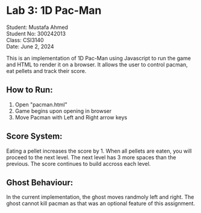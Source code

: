 # Lab 3: 1D Pac-Man

Student: Mustafa Ahmed\
Student No: 300242013\
Class: CSI3140\
Date: June 2, 2024

This is an implementation of 1D Pac-Man using Javascript to run the game and HTML to render it on a browser. It allows the user to control pacman, eat pellets and track their score.

## How to Run:

1. Open "pacman.html"
2. Game begins upon opening in browser
3. Move Pacman with Left and Right arrow keys

## Score System:

Eating a pellet increases the score by 1. When all pellets are eaten, you will proceed to the next level. The next level has 3 more spaces than the previous. The score continues to build accross each level.

## Ghost Behaviour:

In the current implementation, the ghost moves randmoly left and right. The ghost cannot kill pacman as that was an optional feature of this assignment.
